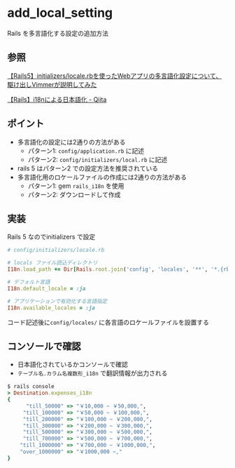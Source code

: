 # add_local_setting

Rails を多言語化する設定の追加方法

## 参照

[【Rails5】initializers/locale\.rbを使ったWebアプリの多言語化設定について、駆け出しVimmerが説明してみた](https://zenn.dev/yukihaga/articles/83a8f1e07ed193)

[【Rails】i18nによる日本語化 \- Qiita](https://qiita.com/tai_tai_work/items/3af41931958456a73211)

## ポイント

* 多言語化の設定には2通りの方法がある
  * パターン1: `config/application.rb` に記述
  * パターン2: `config/initializers/local.rb` に記述
* rails 5 はパターン2 での設定方法を推奨されている
* 多言語化用のロケールファイルの作成には2通りの方法がある
  * パターン1: gem `rails_i18n` を使用
  * パターン2: ダウンロードして作成

## 実装

Rails 5 なのでinitializers で設定

```Ruby
# config/initializers/locale.rb

# locals ファイル読込ディレクトリ
I18n.load_path += Dir[Rails.root.join('config', 'locales', '**', '*.{rb,yml}').to_s]

# デフォルト言語
I18n.default_locale = :ja

# アプリケーションで有効化する言語指定
I18n.available_locales = :ja
```

コード記述後に`config/locales/` に各言語のロケールファイルを設置する

## コンソールで確認

* 日本語化されているかコンソールで確認
* `テーブル名.カラム名複数形_i18n` で翻訳情報が出力される

```Ruby
$ rails console
> Destination.expenses_i18n
{
      "till_50000" => "￥10,000 ~ ￥50,000,",
     "till_100000" => "￥50,000 ~ ￥100,000,",
     "till_200000" => "￥100,000 ~ ￥200,000,",
     "till_300000" => "￥200,000 ~ ￥300,000,",
     "till_500000" => "￥300,000 ~ ￥500,000,",
     "till_700000" => "￥500,000 ~ ￥700,000,",
    "till_1000000" => "￥700,000 ~ ￥1000,000,",
    "over_1000000" => "￥1000,000 ~,"
}
```
